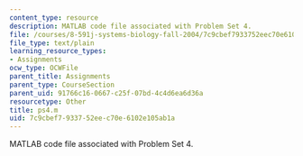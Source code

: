 ```yaml
---
content_type: resource
description: MATLAB code file associated with Problem Set 4.
file: /courses/8-591j-systems-biology-fall-2004/7c9cbef7933752eec70e6102e105ab1a_ps4.m
file_type: text/plain
learning_resource_types:
- Assignments
ocw_type: OCWFile
parent_title: Assignments
parent_type: CourseSection
parent_uid: 91766c16-0667-c25f-07bd-4c4d6ea6d36a
resourcetype: Other
title: ps4.m
uid: 7c9cbef7-9337-52ee-c70e-6102e105ab1a
---
```

MATLAB code file associated with Problem Set 4.

